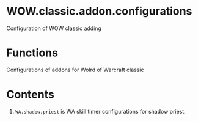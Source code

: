 # WOW.classic.addon.configurations
Configuration of WOW classic adding

# Functions
Configurations of addons for Wolrd of Warcraft classic

# Contents
1) `WA.shadow.priest` is WA skill timer configurations for shadow priest.
